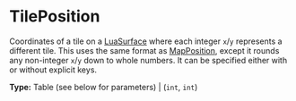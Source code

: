 # TilePosition

Coordinates of a tile on a [LuaSurface](runtime:LuaSurface) where each integer `x`/`y` represents a different tile. This uses the same format as [MapPosition](runtime:MapPosition), except it rounds any non-integer `x`/`y` down to whole numbers. It can be specified either with or without explicit keys.

**Type:** Table (see below for parameters) | (`int`, `int`)

